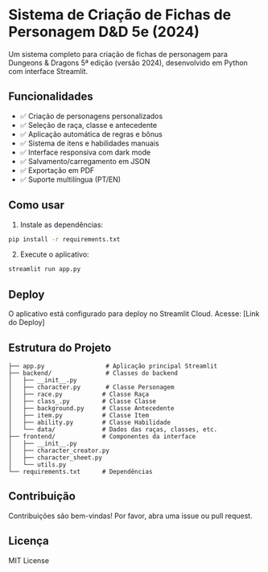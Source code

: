 # Sistema de Criação de Fichas de Personagem D&D 5e (2024)

Um sistema completo para criação de fichas de personagem para Dungeons & Dragons 5ª edição (versão 2024), desenvolvido em Python com interface Streamlit.

## Funcionalidades

- ✅ Criação de personagens personalizados
- ✅ Seleção de raça, classe e antecedente
- ✅ Aplicação automática de regras e bônus
- ✅ Sistema de itens e habilidades manuais
- ✅ Interface responsiva com dark mode
- ✅ Salvamento/carregamento em JSON
- ✅ Exportação em PDF
- ✅ Suporte multilíngua (PT/EN)

## Como usar

1. Instale as dependências:
```bash
pip install -r requirements.txt
```

2. Execute o aplicativo:
```bash
streamlit run app.py
```

## Deploy

O aplicativo está configurado para deploy no Streamlit Cloud. Acesse: [Link do Deploy]

## Estrutura do Projeto

```
├── app.py                 # Aplicação principal Streamlit
├── backend/               # Classes do backend
│   ├── __init__.py
│   ├── character.py       # Classe Personagem
│   ├── race.py           # Classe Raça
│   ├── class_.py         # Classe Classe
│   ├── background.py     # Classe Antecedente
│   ├── item.py           # Classe Item
│   ├── ability.py        # Classe Habilidade
│   └── data/             # Dados das raças, classes, etc.
├── frontend/             # Componentes da interface
│   ├── __init__.py
│   ├── character_creator.py
│   ├── character_sheet.py
│   └── utils.py
└── requirements.txt      # Dependências
```

## Contribuição

Contribuições são bem-vindas! Por favor, abra uma issue ou pull request.

## Licença

MIT License